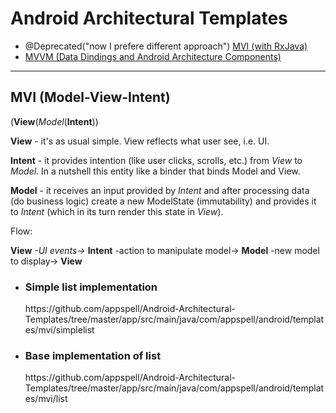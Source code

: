 # Android Architectural Templates

* @Deprecated("now I prefere different approach") [MVI (with RxJava)](/app/src/main/java/com/appspell/android/templates/mvi/list) 
* [MVVM (Data Dindings and Android Architecture Components)](/app/src/main/java/com/appspell/android/templates/mvvm/list)

---------

<h2>MVI (Model-View-Intent)</h2>
<P>(<B>View</B>(<I>Model</I>(<STRONG>Intent</STRONG>))</P>

<P><B>View</B> - it's as usual simple. View reflects what user see, i.e. UI.</P>
<P><B>Intent</B> - it provides intention (like user clicks, scrolls, etc.) from <I>View</I> to <I>Model</I>. In a nutshell this entity like a binder that binds Model and View.</P>
<P><B>Model</B> - it receives an input provided by <I>Intent</I> and after processing data (do business logic) create a new ModelState (immutability) and provides it to <I>Intent</I> (which in its turn render this state in <I>View</I>).</P>
<P>Flow:<P>
<P><B>View</B> <i>-UI events-></i> <STRONG>Intent</STRONG> -action to manipulate model-> <B>Model</B> -new model to display-> <B>View</B></P>
<UL>
  <LI><H3>Simple list implementation</H3>
    <P>
      https://github.com/appspell/Android-Architectural-Templates/tree/master/app/src/main/java/com/appspell/android/templates/mvi/simplelist
    </P>
  </LI>
  <LI>
    <H3>Base implementation of list</H3>
    <P>
      https://github.com/appspell/Android-Architectural-Templates/tree/master/app/src/main/java/com/appspell/android/templates/mvi/list
    </P>
  </LI>
</UL>
